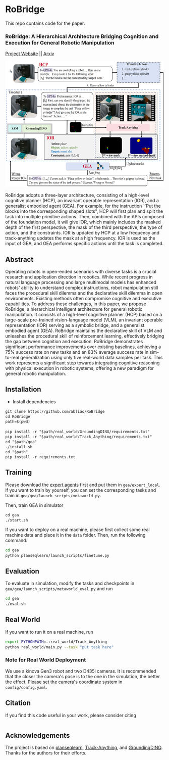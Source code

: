 # RoBridge
This repo contains code for the paper:
### RoBridge: A Hierarchical Architecture Bridging Cognition and Execution for General Robotic Manipulation ###

[Project Website](https://abliao.github.io/RoBridge/) || [Arxiv]()

<p align="center">
<img src="imgs/framework_00.png" height=400px alt="Overview">
</p>

RoBridge adopts a three-layer architecture, consisting of a high-level cognitive planner (HCP), an invariant operable representation (IOR), and a generalist embodied agent (GEA). For example, for the instruction ``Put the blocks into the corresponding shaped slots", HCP will first plan and split the task into multiple primitive actions. Then, combined with the APIs composed of the foundation model, it will give IOR, which mainly includes the masked depth of the first perspective, the mask of the third perspective, the type of action, and the constraints. IOR is updated by HCP at a low frequency and track-anything updates the mask at a high frequency. IOR is used as the input of GEA, and GEA performs specific actions until the task is completed.

## Abstract
Operating robots in open-ended scenarios with diverse tasks is a crucial research and application direction in robotics. While recent progress in natural language processing and large multimodal models has enhanced robots' ability to understand complex instructions, robot manipulation still faces the procedural skill dilemma and the declarative skill dilemma in open environments. Existing methods often compromise cognitive and executive capabilities. To address these challenges, in this paper, we propose RoBridge, a hierarchical intelligent architecture for general robotic manipulation. It consists of a high-level cognitive planner (HCP) based on a large-scale pre-trained vision-language model (VLM), an invariant operable representation (IOR) serving as a symbolic bridge, and a generalist embodied agent (GEA). RoBridge maintains the declarative skill of VLM and unleashes the procedural skill of reinforcement learning, effectively bridging the gap between cognition and execution. RoBridge demonstrates significant performance improvements over existing baselines, achieving a 75% success rate on new tasks and an 83% average success rate in sim-to-real generalization using only five real-world data samples per task. This work represents a significant step towards integrating cognitive reasoning with physical execution in robotic systems, offering a new paradigm for general robotic manipulation.



## Installation
- Install dependencies
```
git clone https://github.com/abliao/RoBridge
cd RoBridge
path=$(pwd)

pip install -r "$path/real_world/GroundingDINO/requirements.txt"
pip install -r "$path/real_world/Track_Anything/requirements.txt"
cd "$path/gea"
./install.sh
cd "$path"
pip install -r requirements.txt
```
## Training
Please download the [expert agents](https://huggingface.co/D-eon/Robridge) first and put them in `gea/expert_local`. If you want to train by yourself, you can set the corresponding tasks and train in `gea/gea/launch_scripts/metaworld.py`.

Then, train GEA in simulator
```
cd gea
./start.sh
```
If you want to deploy on a real machine, please first collect some real machine data and place it in the `data` folder. Then, run the following command:

```bash
cd gea
python planseqlearn/launch_scripts/finetune.py
```

## Evaluation
To evaluate in simulation, modify the tasks and checkpoints in `gea/gea/launch_scripts/metaworld_eval.py` and run
```bash
cd gea
./eval.sh
```

## Real World 
If you want to run it on a real machine, run
```bash
export PYTHONPATH=.:real_world/Track_Anything
python real_world/main.py --task "put task here"
```
### Note for Real World Deployment
We use a kinova Gen3 robot and two D435i cameras. It is recommended that the closer the camera's pose is to the one in the simulation, the better the effect. Please set the camera's coordinate system in `config/config.yaml`.



## Citation
If you find this code useful in your work, please consider citing
```shell

```

## Acknowledgements
The project is based on [planseqlearn](https://github.com/mihdalal/planseqlearn), [Track-Anything](https://github.com/gaomingqi/Track-Anything), and [GroundingDINO](https://github.com/IDEA-Research/GroundingDINO). Thanks for the authors for their efforts.